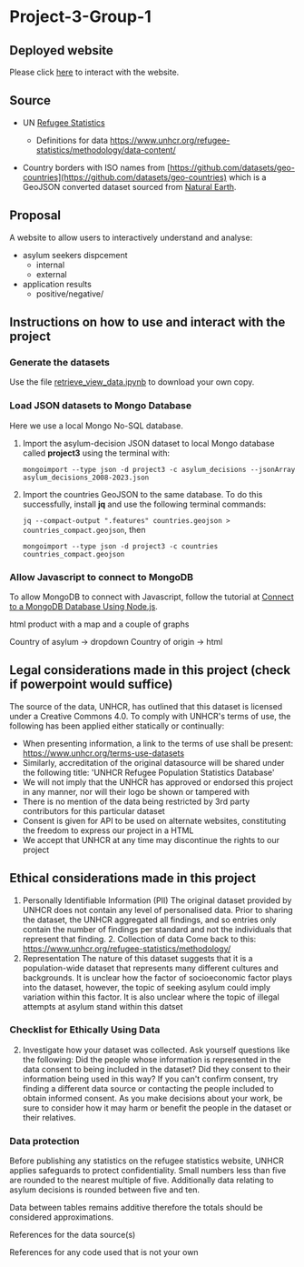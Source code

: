 # Project-3-Group-1

## Deployed website
Please click [here](https://wrube.github.io/Project-3-Group-1/) to interact with the website.

## Source
- UN [Refugee Statistics](https://api.unhcr.org/docs/refugee-statistics.html#api-Default-countries)

  - Definitions for data
https://www.unhcr.org/refugee-statistics/methodology/data-content/

- Country borders with ISO names from [https://github.com/datasets/geo-countries](https://github.com/datasets/geo-countries) which is a GeoJSON converted dataset sourced from [Natural Earth](https://www.naturalearthdata.com/).

## Proposal

A website to allow users to interactively understand and analyse:
- asylum seekers dispcement
  -  internal
  -  external 
- application results
  - positive/negative/   
 

## Instructions on how to use and interact with the project


### Generate the datasets

Use the file [retrieve_view_data.ipynb](retrieve_view_data.ipynb) to download your own copy.

### Load JSON datasets to Mongo Database
Here we use a local Mongo No-SQL database.

1. Import the asylum-decision JSON dataset to local Mongo database called **project3** using the terminal with:
   
   `mongoimport --type json -d project3 -c asylum_decisions --jsonArray asylum_decisions_2008-2023.json`

2. Import the countries GeoJSON to the same database. To do this successfully, install **jq** and use the following terminal commands:

   `jq --compact-output ".features" countries.geojson > countries_compact.geojson`, then

   `mongoimport --type json -d project3 -c countries countries_compact.geojson`

### Allow Javascript to connect to MongoDB

To allow MongoDB to connect with Javascript, follow the tutorial at [Connect to a MongoDB Database Using Node.js](https://www.mongodb.com/developer/languages/javascript/node-connect-mongodb/).

html product with a map and a couple of graphs

Country of asylum -> dropdown
Country of origin -> html

## Legal considerations made in this project (check if powerpoint would suffice)
The source of the data, UNHCR, has outlined that this dataset is licensed under a Creative Commons 4.0. To comply with UNHCR's terms of use, the following has been applied either statically or continually:
- When presenting information, a link to the terms of use shall be present: <https://www.unhcr.org/terms-use-datasets>
- Similarly, accreditation of the original datasource will be shared under the following title: 'UNHCR Refugee Population Statistics Database'
- We will not imply that the UNHCR has approved or endorsed this project in any manner, nor will their logo be shown or tampered with
- There is no mention of the data being restricted by 3rd party contributors for this particular dataset
- Consent is given for API to be used on alternate websites, constituting the freedom to express our project in a HTML
- We accept that UNHCR at any time may discontinue the rights to our project

## Ethical considerations made in this project
1. Personally Identifiable Information (PII)
The original dataset provided by UNHCR does not contain any level of personalised data. Prior to sharing the dataset, the UNHCR aggregated all findings, and so entries only contain the number of findings per standard and not the individuals that represent that finding.
    2. Collection of data
    Come back to this: <https://www.unhcr.org/refugee-statistics/methodology/>
3. Representation
The nature of this dataset suggests that it is a population-wide dataset that represents many different cultures and backgrounds. It is unclear how the factor of socioeconomic factor plays into the dataset, however, the topic of seeking asylum could imply variation within this factor. It is also unclear where the topic of illegal attempts at asylum stand within this datset

### Checklist for Ethically Using Data
2. Investigate how your dataset was collected. Ask yourself questions like the following: Did the people
whose information is represented in the data consent to being included in the dataset? Did they consent
to their information being used in this way? If you can't confirm consent, try finding a different data
source or contacting the people included to obtain informed consent. As you make decisions about your
work, be sure to consider how it may harm or benefit the people in the dataset or their relatives.


### Data protection

Before publishing any statistics on the refugee statistics website, UNHCR applies safeguards to protect confidentiality. Small numbers less than five are rounded to the nearest multiple of five. Additionally data relating to asylum decisions is rounded between five and ten.

Data between tables remains additive therefore the totals should be considered approximations.

References for the data source(s)

References for any code used that is not your own
